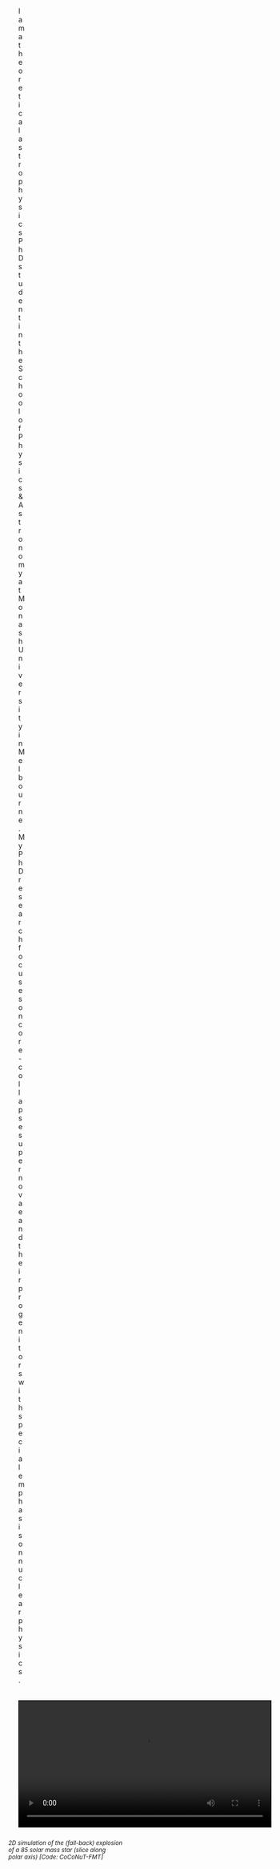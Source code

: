 <head>
<style>
div {
  margin-top: 5px;
  margin-bottom: 10px;
  margin-right: 1000px;
  margin-left: 20px;
}
video {
  height: auto;
   margin-top: 5px;
  margin-bottom: 10px;
  margin-right: 1000px;
  margin-left: 20px;
 width: 100%;
}
</style>
</head>
<div class="text-margin"> 
I am a theoretical astrophysics PhD student in the School of Physics & Astronomy at Monash University in Melbourne. My PhD research focuses on core-collapse supernovae and their progenitors with special emphasis on nuclear physics.
<br>
<br>
</div>
<video width="50" playsinline style="border:1px solid black" align="left" controls="controls" loop="true" autoplay="true" src="/videos/explosion.mp4">
</video>
<p><small><i>2D simulation of the (fall-back) explosion <br> of a 85 solar mass star (slice along <br> polar axis) [Code: CoCoNuT-FMT]</i></small>
